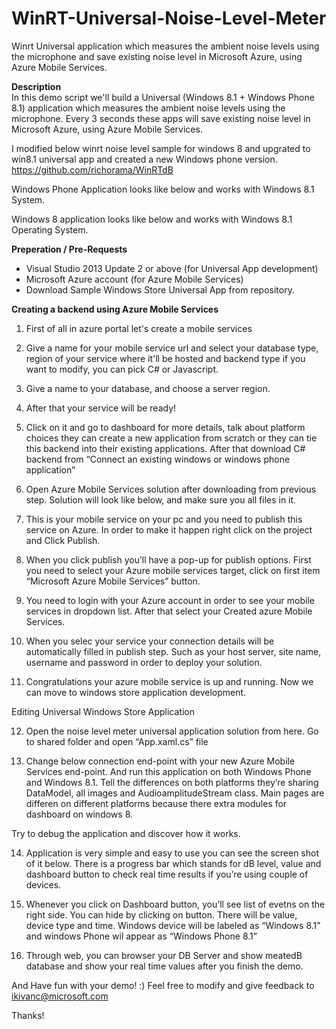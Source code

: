 WinRT-Universal-Noise-Level-Meter
=================================

Winrt Universal application which measures the ambient noise levels using the microphone and save existing noise level in Microsoft Azure, using Azure Mobile Services.


<b>Description</b><br>
In this demo script we'll build a Universal (Windows 8.1 + Windows Phone 8.1) application which measures the ambient noise levels using the microphone. Every 3 seconds these apps will save existing noise level in Microsoft Azure, using Azure Mobile Services.

I modified below winrt noise level sample for windows 8 and upgrated to win8.1 universal app and created a new Windows phone version. https://github.com/richorama/WinRTdB 

Windows Phone Application looks like below and works with Windows 8.1 System.
 

Windows 8 application looks like below and works with Windows 8.1 Operating System.
 

<b>Preperation / Pre-Requests</b><br>

-	Visual Studio 2013 Update 2 or above (for Universal App development)
-	Microsoft Azure account (for Azure Mobile Services)
-	Download Sample Windows Store Universal App from repository.

<b>Creating a backend using Azure Mobile Services</b><br>
1.	First of all in azure portal let's create a mobile services
 
 
2.	Give a name for your mobile service url and select your database type, region of your service where it'll be hosted and backend type if you want to modify, you can pick C# or Javascript.
 
3.	Give a name to your database, and choose a server region.
 
 
 
4.	After that your service will be ready!
 
 

5.	Click on it and go to dashboard for more details, talk about platform choices they can create a new application from scratch or they can tie this backend into their existing applications. After that download C# backend from “Connect an existing windows or windows phone application” 

 
 
6.	Open Azure Mobile Services solution after downloading from previous step. Solution will look like below, and make sure you all files in it.
 

7.	This is your mobile service on your pc and you need to publish this service on Azure. In order to make it happen right click on the project and Click Publish.
 
 
8.	When you click publish you’ll have a pop-up for publish options. First you need to select your Azure mobile services target, click on first item “Microsoft Azure Mobile Services” button.
 
 

9.	You need to login with your Azure account in order to see your mobile services in dropdown list. After that select your Created azure Mobile Services.
 
 


10.	When you selec your service your connection details will be automatically filled in publish step. Such as your host server, site name, username and password in order to deploy your solution.



11.	 Congratulations your azure mobile service is up and running. Now we can move to windows store application development.
 
Editing Universal Windows Store Application

12.	Open the noise level meter universal application solution from here. Go to shared folder and open “App.xaml.cs” file


13.	Change below connection end-point with your new Azure Mobile Services end-point. And run this application on both Windows Phone and Windows 8.1. Tell the differences on both platforms they’re sharing DataModel, all images and AudioamplitudeStream class. Main pages are differen on different platforms because there extra modules for dashboard on windows 8. 

Try to debug the application and discover how it works.

14.	Application is very simple and easy to use you can see the screen shot of it below. There is a progress bar which stands for dB level, value and dashboard button to check real time results if you’re using couple of devices.
 

15.	Whenever you click on Dashboard button, you’ll see list of evetns on the right side. You can hide by clicking on button. There will be value, device type and time. Windows device will be labeled as “Windows 8.1” and windows Phone wil appear as “Windows Phone 8.1”
 

16.	Through web, you can browser your DB Server and show meatedB database and show your real time values after you finish the demo.
 
 
And Have fun with your demo! :) Feel free to modify and give feedback to ikivanc@microsoft.com 

Thanks! 
